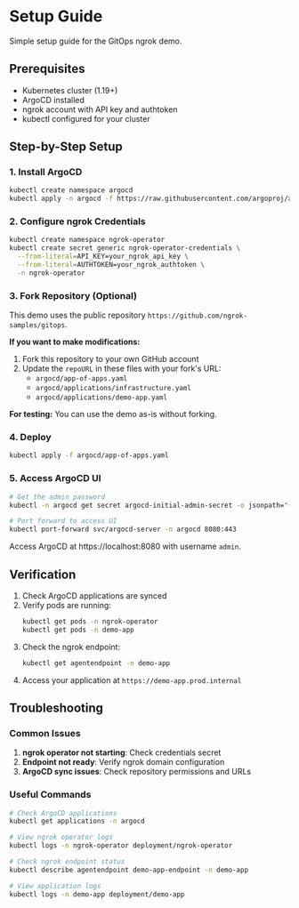 # Setup Guide

Simple setup guide for the GitOps ngrok demo.

## Prerequisites

- Kubernetes cluster (1.19+)
- ArgoCD installed
- ngrok account with API key and authtoken
- kubectl configured for your cluster

## Step-by-Step Setup

### 1. Install ArgoCD

```bash
kubectl create namespace argocd
kubectl apply -n argocd -f https://raw.githubusercontent.com/argoproj/argo-cd/stable/manifests/install.yaml
```

### 2. Configure ngrok Credentials

```bash
kubectl create namespace ngrok-operator
kubectl create secret generic ngrok-operator-credentials \
  --from-literal=API_KEY=your_ngrok_api_key \
  --from-literal=AUTHTOKEN=your_ngrok_authtoken \
  -n ngrok-operator
```

### 3. Fork Repository (Optional)

This demo uses the public repository `https://github.com/ngrok-samples/gitops`. 

**If you want to make modifications:**
1. Fork this repository to your own GitHub account
2. Update the `repoURL` in these files with your fork's URL:
   - `argocd/app-of-apps.yaml`
   - `argocd/applications/infrastructure.yaml`
   - `argocd/applications/demo-app.yaml`

**For testing:** You can use the demo as-is without forking.

### 4. Deploy

```bash
kubectl apply -f argocd/app-of-apps.yaml
```

### 5. Access ArgoCD UI

```bash
# Get the admin password
kubectl -n argocd get secret argocd-initial-admin-secret -o jsonpath="{.data.password}" | base64 -d

# Port forward to access UI
kubectl port-forward svc/argocd-server -n argocd 8080:443
```

Access ArgoCD at https://localhost:8080 with username `admin`.

## Verification

1. Check ArgoCD applications are synced
2. Verify pods are running:
   ```bash
   kubectl get pods -n ngrok-operator
   kubectl get pods -n demo-app
   ```
3. Check the ngrok endpoint:
   ```bash
   kubectl get agentendpoint -n demo-app
   ```
4. Access your application at `https://demo-app.prod.internal`

## Troubleshooting

### Common Issues

1. **ngrok operator not starting**: Check credentials secret
2. **Endpoint not ready**: Verify ngrok domain configuration
3. **ArgoCD sync issues**: Check repository permissions and URLs

### Useful Commands

```bash
# Check ArgoCD applications
kubectl get applications -n argocd

# View ngrok operator logs
kubectl logs -n ngrok-operator deployment/ngrok-operator

# Check ngrok endpoint status
kubectl describe agentendpoint demo-app-endpoint -n demo-app

# View application logs
kubectl logs -n demo-app deployment/demo-app
```
